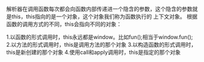 解析器在调用函数每次都会向函数内部传递进一个隐含的参数，这个隐含的参数就是this，this指向的是一个对象，这个对象我们称为函数执行的 上下文对象。
根据函数的调用方式的不同，this会指向不同的对象：

1.以函数的形式调用时，this永远都是window。比如fun();相当于window.fun();
2.以方法的形式调用时，this是调用方法的那个对象
3.以构造函数的形式调用时，this是新创建的那个对象
4.使用call和apply调用时，this是指定的那个对象
